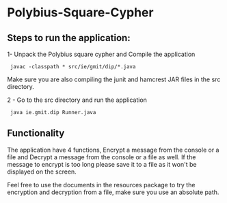 # Polybius-Square-Cypher

## Steps to run the application:

1- Unpack the Polybius square cypher and Compile the application

``` javac -classpath * src/ie/gmit/dip/*.java```

 Make sure you are also compiling the junit and hamcrest JAR files in the src directory.
 
2 - Go to the src directory and run the application
``` cd src
 java ie.gmit.dip Runner.java
 ```

## Functionality
The application have 4 functions, Encrypt a message from the console or a file and Decrypt a message from the console or a file as well.
If the message to encrypt is too long please save it to a file as it won't be displayed on the screen.

Feel free to use the documents in the resources package to try the encryption and decryption from a file, make sure you use an absolute path.





 
